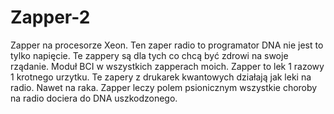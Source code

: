 # Zapper-2
Zapper na procesorze Xeon. 
Ten zaper radio to programator DNA nie jest to tylko napięcie. Te zappery są dla tych co chcą być zdrowi na swoje rządanie. 
Moduł BCI w wszystkich zapperach moich. 
Zapper to lek 1 razowy 1 krotnego urzytku. 
Te zapery z drukarek kwantowych działają jak leki na radio. Nawet na raka. 
Zapper leczy polem psionicznym wszystkie choroby na radio dociera do DNA uszkodzonego.  
